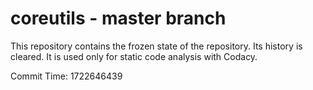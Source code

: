 # coreutils - master branch

This repository contains the frozen state of the repository.
Its history is cleared. It is used only for static code
analysis with Codacy.

Commit Time: 1722646439